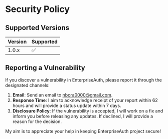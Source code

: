 # Security Policy

## Supported Versions


| Version | Supported          |
| ------- | ------------------ |
| 1.0.x   | :white_check_mark: |


## Reporting a Vulnerability

If you discover a vulnerability in EnterpriseAuth, please report it through the designated channels:

1. **Email**: Send an email to [nbora0000@gmail.com](mailto:nbora0000@gmail.com).
2. **Response Time**: I aim to acknowledge receipt of your report within 62 hours and will provide a status update within 7 days.
3. **Disclosure Policy**: If the vulnerability is accepted, I will work on a fix and inform you before releasing any updates. If declined, I will provide a reason for the decision.

My aim is to appreciate your help in keeping EnterpriseAuth project secure!

